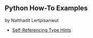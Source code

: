 ## Python How-To Examples
by Natthadit Lertpisanwut

* [Self-Referencing Type Hints](self-referencing-hints.md)
